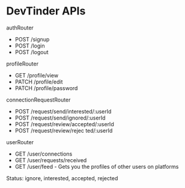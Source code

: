 # DevTinder APIs

authRouter

- POST /signup
- POST /login
- POST /logout

profileRouter

- GET /profile/view
- PATCH /profile/edit
- PATCH /profile/password

connectionRequestRouter

- POST /request/send/interested/:userId
- POST /request/send/ignored/:userId
- POST /request/review/accepted/:userId
- POST /request/review/rejec ted/:userId

userRouter

- GET /user/connections
- GET /user/requests/received
- GET /user/feed - Gets you the profiles of other users on platforms

Status: ignore, interested, accepted, rejected
